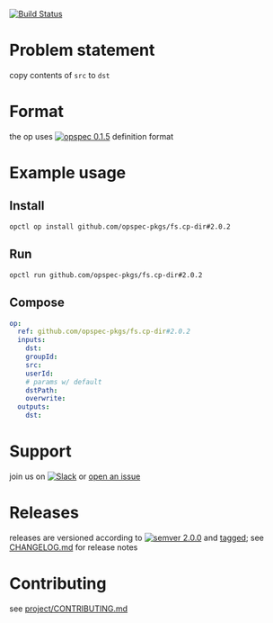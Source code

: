 [![Build Status](https://travis-ci.org/opspec-pkgs/fs.cp-dir.svg?branch=master)](https://travis-ci.org/opspec-pkgs/fs.cp-dir)

# Problem statement

copy contents of `src` to `dst`

# Format

the op uses [![opspec 0.1.5](https://img.shields.io/badge/opspec-0.1.5-brightgreen.svg?colorA=6b6b6b&colorB=fc16be)](https://opspec.io/0.1.5) definition format

# Example usage

## Install

```shell
opctl op install github.com/opspec-pkgs/fs.cp-dir#2.0.2
```

## Run

```
opctl run github.com/opspec-pkgs/fs.cp-dir#2.0.2
```

## Compose

```yaml
op:
  ref: github.com/opspec-pkgs/fs.cp-dir#2.0.2
  inputs:
    dst:
    groupId:
    src:
    userId:
    # params w/ default
    dstPath:
    overwrite:
  outputs:
    dst:
```

# Support

join us on
[![Slack](https://opctl-slackin.herokuapp.com/badge.svg)](https://opctl-slackin.herokuapp.com/)
or
[open an issue](https://github.com/opspec-pkgs/fs.cp-dir/issues)

# Releases

releases are versioned according to
[![semver 2.0.0](https://img.shields.io/badge/semver-2.0.0-brightgreen.svg)](http://semver.org/spec/v2.0.0.html)
and [tagged](https://git-scm.com/book/en/v2/Git-Basics-Tagging); see
[CHANGELOG.md](CHANGELOG.md) for release notes

# Contributing

see
[project/CONTRIBUTING.md](https://github.com/opspec-pkgs/project/blob/master/CONTRIBUTING.md)
